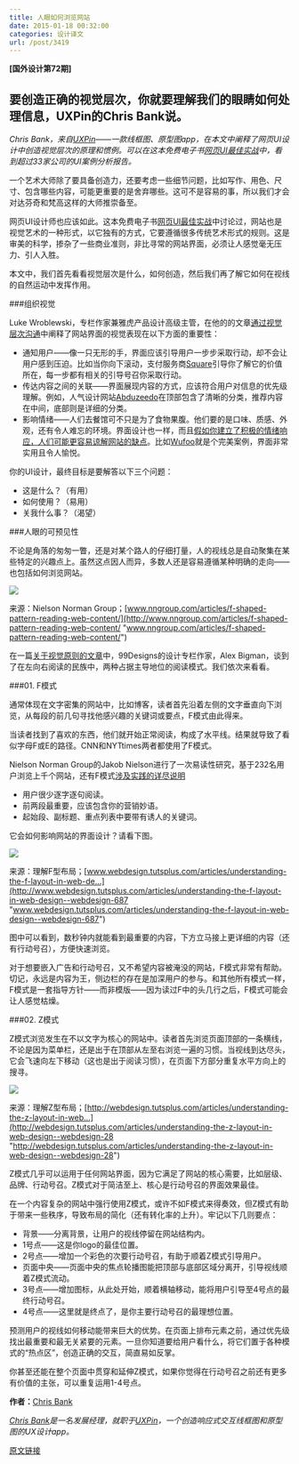 ```yaml
---
title: 人眼如何浏览网站
date: 2015-01-18 00:32:00
categories: 设计译文
url: /post/3419
---
```


**[国外设计第72期]**

## 要创造正确的视觉层次，你就要理解我们的眼睛如何处理信息，UXPin的Chris Bank说。

*Chris Bank，来自[UXPin](http://www.uxpin.com/)——一款线框图、原型图app，在本文中阐释了网页UI设计中创造视觉层次的原理和惯例。可以在这本免费电子书[网页UI最佳实战](http://uxpin.com/web-ui-design-best-practices.html)中，看到超过33家公司的UI案例分析报告。*

一个艺术大师除了要具备创造力，还要考虑一些细节问题，比如写作、用色、尺寸、包含哪些内容，可能更重要的是舍弃哪些。这可不是容易的事，所以我们才会对达芬奇和梵高这样的大师推崇备至。

网页UI设计师也应该如此。这本免费电子书[网页UI最佳实战](http://uxpin.com/web-ui-design-best-practices.html)中讨论过，网站也是视觉艺术的一种形式，以它独有的方式，它要遵循很多传统艺术形式的规则。这是审美的科学，掺杂了一些商业准则，非比寻常的网站界面，必须让人感觉毫无压力、引人入胜。

本文中，我们首先看看视觉层次是什么，如何创造，然后我们再了解它如何在视线的自然运动中发挥作用。

###组织视觉

Luke Wroblewski，专栏作家兼雅虎产品设计高级主管，在他的的文章[通过视觉层次沟通](http://static.lukew.com/pageheirarchy_lukew_03192008.pdf)中阐释了网站界面的视觉表现在以下方面的重要性：

* 通知用户——像一只无形的手，界面应该引导用户一步步采取行动，却不会让用户感到压迫。比如当你向下滚动，支付服务商[Square](https://squareup.com/)引导你了解它的价值所在，每一步都有相关的引导号召你采取行动。
* 传达内容之间的关联——界面展现内容的方式，应该符合用户对信息的优先级理解。例如，人气设计网站[Abduzeedo](http://abduzeedo.com/)在顶部包含了清晰的分类，推荐内容在中间，底部则是详细的分类。
* 影响情绪——人们去餐馆可不只是为了食物果腹。他们要的是口味、质感、外观，还有令人难忘的环境。界面设计也一样，而且[假如你建立了积极的情绪响应，人们可能更容易谅解网站的缺点](http://blog.teamtreehouse.com/emotional-interface-design-the-gateway-to-passionate-users)。比如[Wufoo](http://www.wufoo.com/)就是个完美案例，界面非常实用且令人愉悦。

你的UI设计，最终目标是要解答以下三个问题：

*   这是什么？（有用）
*   如何使用？（易用）
*   关我什么事？（渴望）

###人眼的可预见性

不论是角落的匆匆一瞥，还是对某个路人的仔细打量，人的视线总是自动聚集在某些特定的兴趣点上。虽然这点因人而异，多数人还是容易遵循某种明确的走向——也包括如何浏览网站。

[![](http://media.creativebloq.futurecdn.net/sites/creativebloq.com/files/images/2014/11/f_reading_pattern_eyetracking.jpg)](http://www.nngroup.com/articles/f-shaped-pattern-reading-web-content/)

来源：Nielson Norman Group；[www.nngroup.com/articles/f-shaped-pattern-reading-web-content/](http://www.nngroup.com/articles/f-shaped-pattern-reading-web-content/ "www.nngroup.com/articles/f-shaped-pattern-reading-web-content/")

在一篇[关于视觉原则的文章](http://99designs.com/designer-blog/2014/06/09/6-principles-of-visual-hierarchy/)中，99Designs的设计专栏作家，Alex Bigman，谈到了在左向右阅读的民族中，两种占据主导地位的阅读模式。我们依次来看看。

###01. F模式

通常体现在文字密集的网站中，比如博客，读者首先沿着左侧的文字垂直向下浏览，从每段的前几句寻找他感兴趣的关键词或要点，F模式由此得来。

当读者找到了喜欢的东西，他们就开始正常阅读，构成了水平线。结果就导致了看似字母F或E的路径。CNN和NYTtimes两者都使用了F模式。

Nielson Norman Group的Jakob Nielson进行了一次易读性研究，基于232名用户浏览上千个网站，还有F模式[涉及实践的详尽说明](http://www.nngroup.com/articles/f-shaped-pattern-reading-web-content/)

* 用户很少逐字逐句阅读。
* 前两段最重要，应该包含你的营销妙语。
* 起始段、副标题、重点列表中要带有诱人的关键词。

它会如何影响网站的界面设计？请看下图。

[![](http://media.creativebloq.futurecdn.net/sites/creativebloq.com/files/images/2014/11/eye1.jpg)](http://www.webdesign.tutsplus.com/articles/understanding-the-f-layout-in-web-design--webdesign-687)

来源：理解F型布局；[www.webdesign.tutsplus.com/articles/understanding-the-f-layout-in-web-de...](http://www.webdesign.tutsplus.com/articles/understanding-the-f-layout-in-web-design--webdesign-687 "www.webdesign.tutsplus.com/articles/understanding-the-f-layout-in-web-design--webdesign-687")

图中可以看到，数秒钟内就能看到最重要的内容，下方立马接上更详细的内容（还有行动号召），方便快速浏览。

对于想要嵌入广告和行动号召，又不希望内容被淹没的网站，F模式非常有帮助。切记，永远是内容为王，侧边栏的存在是加深用户的参与。和其他所有模式一样，F模式是一套指导方针——而非模版——因为读过F中的头几行之后，F模式可能会让人感觉枯燥。

###02. Z模式

Z模式浏览发生在不以文字为核心的网站中。读者首先浏览页面顶部的一条横线，不论是因为菜单栏，还是出于在顶部从左至右浏览一遍的习惯。当视线到达尽头，它会飞速向左下移动（这也是出于阅读习惯），在页面下方部分重复水平方向上的搜寻。

[![](http://media.creativebloq.futurecdn.net/sites/creativebloq.com/files/images/2014/11/eye2.jpg)](http://webdesign.tutsplus.com/articles/understanding-the-z-layout-in-web-design--webdesign-28)

来源：理解Z型布局；[http://webdesign.tutsplus.com/articles/understanding-the-z-layout-in-web...](http://webdesign.tutsplus.com/articles/understanding-the-z-layout-in-web-design--webdesign-28 "http://webdesign.tutsplus.com/articles/understanding-the-z-layout-in-web-design--webdesign-28")

Z模式几乎可以运用于任何网站界面，因为它满足了网站的核心需要，比如层级、品牌、行动号召。Z模式对于简洁至上、核心是行动号召的界面效果最佳。

在一个内容复杂的网站中强行使用Z模式，或许不如F模式来得奏效，但Z模式有助于带来一些秩序，导致布局的简化（还有转化率的上升）。牢记以下几则要点：

* 背景——分离背景，让用户的视线停留在网站结构内。
* 1号点——这是你logo的最佳位置。
* 2号点——增加一个彩色的次要行动号召，有助于顺着Z模式引导用户。
* 页面中央——页面中央的焦点轮播图能把顶部与底部区域分离开，引导视线顺着Z模式流动。
* 3号点——增加图标，从此处开始，顺着横轴移动，能将用户引导至4号点的最终行动号召。
* 4号点——这里就是终点了，是你主要行动号召的最理想位置。

预测用户的视线如何移动能带来巨大的优势。在页面上排布元素之前，通过优先级找出最重要和最无关紧要的元素。一旦你知道要给用户看什么，将它们置于各种模式的“热点区”，创造正确的交互，简直易如反掌。

你甚至还能在整个页面中贯穿和延伸Z模式，如果你觉得在行动号召之前还有更多有价值的主张，可以重复运用1-4号点。

**作者：**[Chris Bank](http://twitter.com/sbanker)

*[Chris Bank](http://www.mr-bank.com/)是一名发展经理，就职于[UXPin](http://uxpin.com/)，一个创造响应式交互线框图和原型图的UX设计app。*

[原文链接](http://www.creativebloq.com/ux/how-human-eye-reads-website-111413463)